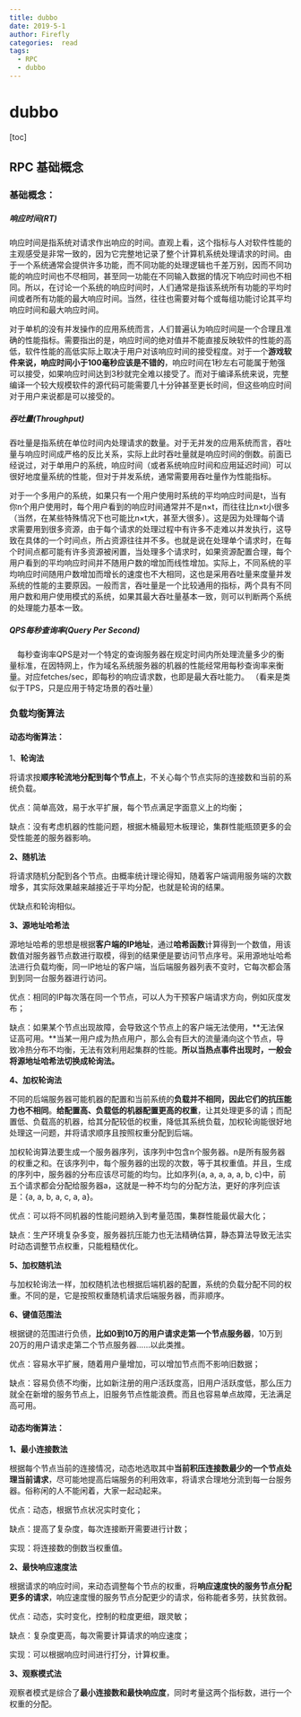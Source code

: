 ```yaml
---
title: dubbo
date: 2019-5-1
author: Firefly
categories:  read
tags:
  - RPC
  - dubbo
---
```





# dubbo

[toc]

## RPC 基础概念

### 基础概念：

##### 响应时间(RT)

响应时间是指系统对请求作出响应的时间。直观上看，这个指标与人对软件性能的主观感受是非常一致的，因为它完整地记录了整个计算机系统处理请求的时间。由于一个系统通常会提供许多功能，而不同功能的处理逻辑也千差万别，因而不同功能的响应时间也不尽相同，甚至同一功能在不同输入数据的情况下响应时间也不相同。所以，在讨论一个系统的响应时间时，人们通常是指该系统所有功能的平均时间或者所有功能的最大响应时间。当然，往往也需要对每个或每组功能讨论其平均响应时间和最大响应时间。

对于单机的没有并发操作的应用系统而言，人们普遍认为响应时间是一个合理且准确的性能指标。需要指出的是，响应时间的绝对值并不能直接反映软件的性能的高低，软件性能的高低实际上取决于用户对该响应时间的接受程度。对于一个**游戏软件来说，响应时间小于100毫秒应该是不错的**，响应时间在1秒左右可能属于勉强可以接受，如果响应时间达到3秒就完全难以接受了。而对于编译系统来说，完整编译一个较大规模软件的源代码可能需要几十分钟甚至更长时间，但这些响应时间对于用户来说都是可以接受的。　

##### 吞吐量(Throughput)

​	吞吐量是指系统在单位时间内处理请求的数量。对于无并发的应用系统而言，吞吐量与响应时间成严格的反比关系，实际上此时吞吐量就是响应时间的倒数。前面已经说过，对于单用户的系统，响应时间（或者系统响应时间和应用延迟时间）可以很好地度量系统的性能，但对于并发系统，通常需要用吞吐量作为性能指标。

​	对于一个多用户的系统，如果只有一个用户使用时系统的平均响应时间是t，当有你n个用户使用时，每个用户看到的响应时间通常并不是n×t，而往往比n×t小很多（当然，在某些特殊情况下也可能比n×t大，甚至大很多）。这是因为处理每个请求需要用到很多资源，由于每个请求的处理过程中有许多不走难以并发执行，这导致在具体的一个时间点，所占资源往往并不多。也就是说在处理单个请求时，在每个时间点都可能有许多资源被闲置，当处理多个请求时，如果资源配置合理，每个用户看到的平均响应时间并不随用户数的增加而线性增加。实际上，不同系统的平均响应时间随用户数增加而增长的速度也不大相同，这也是采用吞吐量来度量并发系统的性能的主要原因。一般而言，吞吐量是一个比较通用的指标，两个具有不同用户数和用户使用模式的系统，如果其最大吞吐量基本一致，则可以判断两个系统的处理能力基本一致。

##### QPS每秒查询率(Query Per Second)

　每秒查询率QPS是对一个特定的查询服务器在规定时间内所处理流量多少的衡量标准，在因特网上，作为域名系统服务器的机器的性能经常用每秒查询率来衡量。对应fetches/sec，即每秒的响应请求数，也即是最大吞吐能力。 （看来是类似于TPS，只是应用于特定场景的吞吐量）



### 负载均衡算法

#### 动态均衡算法：

1、**轮询法**

将请求按**顺序轮流地分配到每个节点上**，不关心每个节点实际的连接数和当前的系统负载。

优点：简单高效，易于水平扩展，每个节点满足字面意义上的均衡；

缺点：没有考虑机器的性能问题，根据木桶最短木板理论，集群性能瓶颈更多的会受性能差的服务器影响。

 **2、随机法**

将请求随机分配到各个节点。由概率统计理论得知，随着客户端调用服务端的次数增多，其实际效果越来越接近于平均分配，也就是轮询的结果。

优缺点和轮询相似。

**3、源地址哈希法**

   源地址哈希的思想是根据**客户端的IP地址**，通过**哈希函数**计算得到一个数值，用该数值对服务器节点数进行取模，得到的结果便是要访问节点序号。采用源地址哈希法进行负载均衡，同一IP地址的客户端，当后端服务器列表不变时，它每次都会落到到同一台服务器进行访问。

优点：相同的IP每次落在同一个节点，可以人为干预客户端请求方向，例如灰度发布；

缺点：如果某个节点出现故障，会导致这个节点上的客户端无法使用，**无法保证高可用。**当某一用户成为热点用户，那么会有巨大的流量涌向这个节点，导致冷热分布不均衡，无法有效利用起集群的性能。**所以当热点事件出现时，一般会将源地址哈希法切换成轮询法。**

**4、加权轮询法**

   不同的后端服务器可能机器的配置和当前系统的**负载并不相同，因此它们的抗压能力也不相同**。**给配置高、负载低的机器配置更高的权重**，让其处理更多的请；而配置低、负载高的机器，给其分配较低的权重，降低其系统负载，加权轮询能很好地处理这一问题，并将请求顺序且按照权重分配到后端。

加权轮询算法要生成一个服务器序列，该序列中包含n个服务器。n是所有服务器的权重之和。在该序列中，每个服务器的出现的次数，等于其权重值。并且，生成的序列中，服务器的分布应该尽可能的均匀。比如序列{a, a, a, a, a, b, c}中，前五个请求都会分配给服务器a，这就是一种不均匀的分配方法，更好的序列应该是：{a, a, b, a, c, a, a}。

优点：可以将不同机器的性能问题纳入到考量范围，集群性能最优最大化；

缺点：生产环境复杂多变，服务器抗压能力也无法精确估算，静态算法导致无法实时动态调整节点权重，只能粗糙优化。

**5、加权随机法**

与加权轮询法一样，加权随机法也根据后端机器的配置，系统的负载分配不同的权重。不同的是，它是按照权重随机请求后端服务器，而非顺序。

**6、键值范围法**

根据键的范围进行负债，**比如0到10万的用户请求走第一个节点服务器**，10万到20万的用户请求走第二个节点服务器……以此类推。

优点：容易水平扩展，随着用户量增加，可以增加节点而不影响旧数据；

缺点：容易负债不均衡，比如新注册的用户活跃度高，旧用户活跃度低，那么压力就全在新增的服务节点上，旧服务节点性能浪费。而且也容易单点故障，无法满足高可用。



#### 动态均衡算法：

**1、最小连接数法**

根据每个节点当前的连接情况，动态地选取其中**当前积压连接数最少的一个节点处理当前请求**，尽可能地提高后端服务的利用效率，将请求合理地分流到每一台服务器。俗称闲的人不能闲着，大家一起动起来。

优点：动态，根据节点状况实时变化；

缺点：提高了复杂度，每次连接断开需要进行计数；

实现：将连接数的倒数当权重值。

 

**2、最快响应速度法**

根据请求的响应时间，来动态调整每个节点的权重，将**响应速度快的服务节点分配更多的请求**，响应速度慢的服务节点分配更少的请求，俗称能者多劳，扶贫救弱。

优点：动态，实时变化，控制的粒度更细，跟灵敏；

缺点：复杂度更高，每次需要计算请求的响应速度；

实现：可以根据响应时间进行打分，计算权重。

 

**3、观察模式法**

观察者模式是综合了**最小连接数和最快响应度**，同时考量这两个指标数，进行一个权重的分配。













